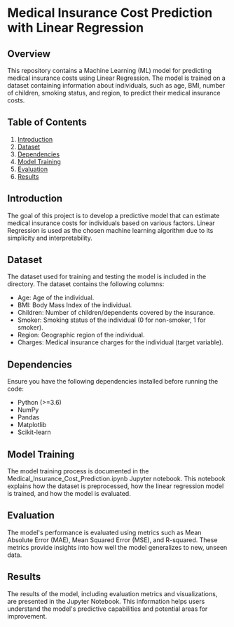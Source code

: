 # Medical Insurance Cost Prediction with Linear Regression

## Overview

This repository contains a Machine Learning (ML) model for predicting medical insurance costs using Linear Regression. The model is trained on a dataset containing information about individuals, such as age, BMI, number of children, smoking status, and region, to predict their medical insurance costs.

## Table of Contents

1. [Introduction](#introduction)
2. [Dataset](#dataset)
3. [Dependencies](#dependencies)
4. [Model Training](#model-training)
5. [Evaluation](#evaluation)
6. [Results](#results)

## Introduction

The goal of this project is to develop a predictive model that can estimate medical insurance costs for individuals based on various factors. Linear Regression is used as the chosen machine learning algorithm due to its simplicity and interpretability.

## Dataset

The dataset used for training and testing the model is included in the directory. The dataset contains the following columns:

- Age: Age of the individual.
- BMI: Body Mass Index of the individual.
- Children: Number of children/dependents covered by the insurance.
- Smoker: Smoking status of the individual (0 for non-smoker, 1 for smoker).
- Region: Geographic region of the individual.
- Charges: Medical insurance charges for the individual (target variable).

## Dependencies

Ensure you have the following dependencies installed before running the code:

- Python (>=3.6)
- NumPy
- Pandas
- Matplotlib
- Scikit-learn

## Model Training
The model training process is documented in the Medical_Insurance_Cost_Prediction.ipynb Jupyter notebook. This notebook explains how the dataset is preprocessed, how the linear regression model is trained, and how the model is evaluated.

## Evaluation
The model's performance is evaluated using metrics such as Mean Absolute Error (MAE), Mean Squared Error (MSE), and R-squared. These metrics provide insights into how well the model generalizes to new, unseen data.

## Results
The results of the model, including evaluation metrics and visualizations, are presented in the Jupyter Notebook. This information helps users understand the model's predictive capabilities and potential areas for improvement.
